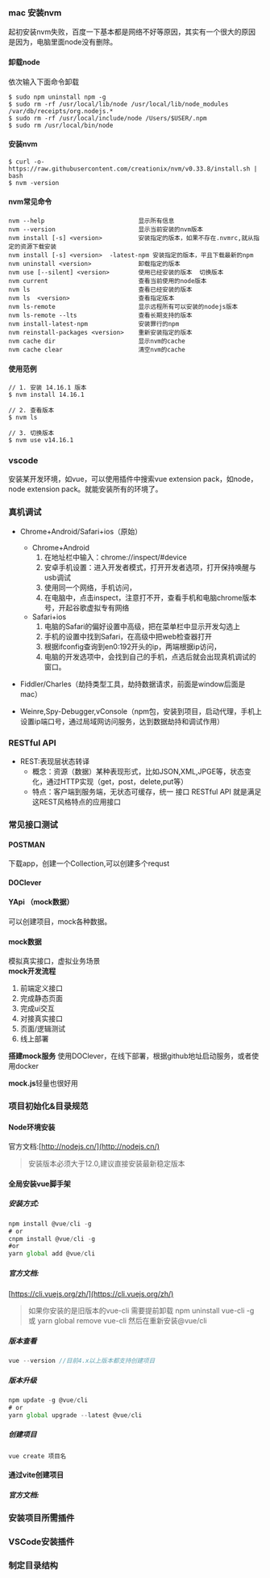 ### mac 安装nvm
起初安装nvm失败，百度一下基本都是网络不好等原因，其实有一个很大的原因是因为，电脑里面node没有删除。
#### 卸载node
依次输入下面命令卸载
```
$ sudo npm uninstall npm -g
$ sudo rm -rf /usr/local/lib/node /usr/local/lib/node_modules /var/db/receipts/org.nodejs.*
$ sudo rm -rf /usr/local/include/node /Users/$USER/.npm
$ sudo rm /usr/local/bin/node

```
#### 安装nvm
```
$ curl -o- https://raw.githubusercontent.com/creationix/nvm/v0.33.8/install.sh | bash
$ nvm -version
```

#### nvm常见命令
```
nvm --help                          显示所有信息
nvm --version                       显示当前安装的nvm版本
nvm install [-s] <version>          安装指定的版本，如果不存在.nvmrc,就从指定的资源下载安装
nvm install [-s] <version>  -latest-npm 安装指定的版本，平且下载最新的npm
nvm uninstall <version>             卸载指定的版本
nvm use [--silent] <version>        使用已经安装的版本  切换版本
nvm current                         查看当前使用的node版本
nvm ls                              查看已经安装的版本
nvm ls  <version>                   查看指定版本
nvm ls-remote                       显示远程所有可以安装的nodejs版本
nvm ls-remote --lts                 查看长期支持的版本
nvm install-latest-npm              安装罪行的npm
nvm reinstall-packages <version>    重新安装指定的版本
nvm cache dir                       显示nvm的cache
nvm cache clear                     清空nvm的cache
```
#### 使用范例
```
// 1. 安装 14.16.1 版本
$ nvm install 14.16.1
 
// 2. 查看版本
$ nvm ls
 
// 3. 切换版本
$ nvm use v14.16.1
```
### vscode 
安装某开发环境，如vue，可以使用插件中搜索vue extension pack，如node，node extension pack。就能安装所有的环境了。

### 真机调试
- Chrome+Android/Safari+ios（原始）
    - Chrome+Android
        1. 在地址栏中输入：chrome://inspect/#device
        2. 安卓手机设置：进入开发者模式，打开开发者选项，打开保持唤醒与usb调试
        3. 使用同一个网络，手机访问，
        4. 在电脑中，点击inspect，注意打不开，查看手机和电脑chrome版本号，开起谷歌虚拟专有网络
    - Safari+ios
        1. 电脑的Safari的偏好设置中高级，把在菜单栏中显示开发勾选上
        2. 手机的设置中找到Safari，在高级中把web检查器打开
        3. 根据ifconfig查询到en0:192开头的ip，两端根据ip访问，
        4. 电脑的开发选项中，会找到自己的手机，点选后就会出现真机调试的窗口。

- Fiddler/Charles（劫持类型工具，劫持数据请求，前面是window后面是mac）
- Weinre,Spy-Debugger,vConsole（npm包，安装到项目，启动代理，手机上设置ip端口号，通过局域网访问服务，达到数据劫持和调试作用）

### RESTful API
-  REST:表现层状态转译
    - 概念：资源（数据）某种表现形式，比如JSON,XML,JPGE等，状态变化，通过HTTP实现（get，post，delete,put等）
    - 特点：客户端到服务端，无状态可缓存，统一 接口
RESTful API 就是满足这REST风格特点的应用接口  

### 常见接口测试
#### POSTMAN 
下载app，创建一个Collection,可以创建多个requst
#### DOClever
#### YApi （mock数据）
可以创建项目，mock各种数据。

#### mock数据 
模拟真实接口，虚拟业务场景     
**mock开发流程**
1. 前端定义接口
2. 完成静态页面
3. 完成ui交互
4. 对接真实接口
5. 页面/逻辑测试
6. 线上部署

**搭建mock服务**
使用DOClever，在线下部署，根据github地址启动服务，或者使用docker

**mock.js**轻量也很好用

### 项目初始化&目录规范

#### Node环境安装
官方文档:[http://nodejs.cn/](http://nodejs.cn/)
> 安装版本必须大于12.0,建议直接安装最新稳定版本

#### 全局安装vue脚手架
##### 安装方式:  
```js
npm install @vue/cli -g 
# or
cnpm install @vue/cli -g
#or
yarn global add @vue/cli
```
##### 官方文档: 
[https://cli.vuejs.org/zh/](https://cli.vuejs.org/zh/)

> 如果你安装的是旧版本的vue-cli
> 需要提前卸载 npm uninstall vue-cli -g 或 yarn global remove vue-cli
> 然后在重新安装@vue/cli

##### 版本查看
```js
vue --version //目前4.x以上版本都支持创建项目
```

##### 版本升级
```js
npm update -g @vue/cli
# or
yarn global upgrade --latest @vue/cli
```
##### 创建项目
```
vue create 项目名
```
#### 通过vite创建项目
##### 官方文档:


### 安装项目所需插件

### VSCode安装插件

### 制定目录结构
 